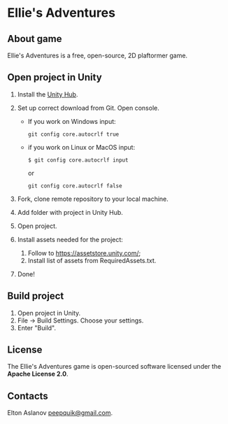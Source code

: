 # Ellie's Adventures

## About game
Ellie's Adventures is a free, open-source, 2D plaftormer game.

## Open project in Unity 
1. Install the [Unity Hub](https://unity3d.com/get-unity/download).
2. Set up correct download from Git. Open console.
    * If you work on Windows input:
        ```
        git config core.autocrlf true
        ```
    * if you work on Linux or MacOS input:  
        ```
        $ git config core.autocrlf input
        ```
        or
        ```
        git config core.autocrlf false
        ```
    
3. Fork, clone remote repository to your local machine.
4. Add folder with project in Unity Hub.
5. Open project.
6. Install assets needed for the project:
    1. Follow to https://assetstore.unity.com/;
    2. Install list of assets from RequiredAssets.txt.
7. Done!

## Build project
1. Open project in Unity. 
2. File -> Build Settings. Choose your settings.
3. Enter "Build".

## License 
The Ellie's Adventures game is open-sourced software licensed under the **Apache License 2.0**. 
 
## Contacts
Elton Aslanov [peepquik@gmail.com](mailto:peepquik@gmail.com).

